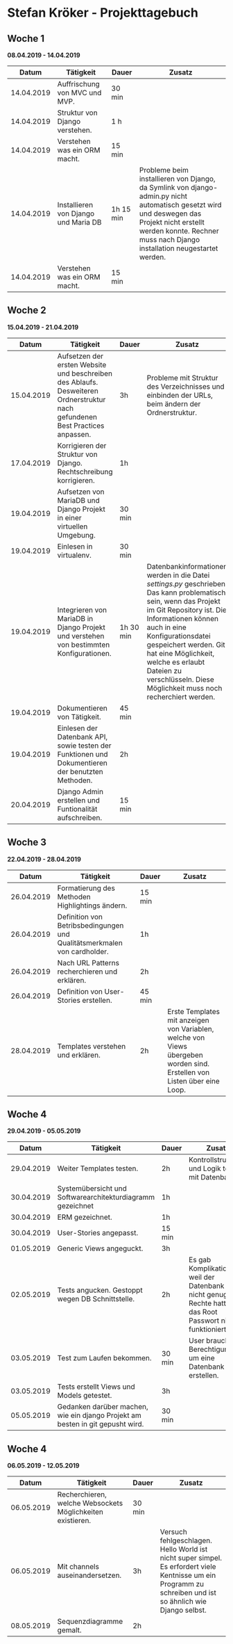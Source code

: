# Stefan Kröker - Projekttagebuch

## Woche 1 
__08.04.2019 - 14.04.2019__

| Datum      | Tätigkeit                                                                                                                      | Dauer      | Zusatz |
| ---------- | -------------------------------------------------------------------------------------------------------------------------------| ---------- | ------ |
| 14.04.2019 | Auffrischung von MVC und MVP.                                                                                                  | 30 min     |        |
| 14.04.2019 | Struktur von Django verstehen.                                                                                                 | 1 h        |        |
| 14.04.2019 | Verstehen was ein ORM macht.                                                                                                   | 15 min     |        |
| 14.04.2019 | Installieren von Django und Maria DB                                                                                           | 1h 15 min  | Probleme beim installieren von Django, da Symlink von django-admin.py nicht automatisch gesetzt wird und deswegen das Projekt nicht erstellt werden konnte. Rechner muss nach Django installation neugestartet werden.    |
| 14.04.2019 | Verstehen was ein ORM macht.                                                                                                   | 15 min     |        |


## Woche 2 
__15.04.2019 - 21.04.2019__

| Datum      | Tätigkeit                                                                                                                       | Dauer      | Zusatz |
| ---------- | ------------------------------------------------------------------------------------------------------------------------------- | ---------- | ------ |
| 15.04.2019 | Aufsetzen der ersten Website und beschreiben des Ablaufs. Desweiteren Ordnerstruktur nach gefundenen Best Practices anpassen.   | 3h         | Probleme mit Struktur des Verzeichnisses und einbinden der URLs, beim ändern der Ordnerstruktur.                                                                         |
| 17.04.2019 | Korrigieren der Struktur von Django. Rechtschreibung korrigieren.                                                               | 1h         |        |
| 19.04.2019 | Aufsetzen von MariaDB und Django Projekt in einer virtuellen Umgebung.                                                          | 30 min     |        |
| 19.04.2019 | Einlesen in virtualenv.                                                                                                         | 30 min     |        |
| 19.04.2019 | Integrieren von MariaDB in Django Projekt und verstehen von bestimmten Konfigurationen.                                         | 1h 30 min  | Datenbankinformationen werden in die Datei _settings.py_ geschrieben. Das kann problematisch sein, wenn das Projekt im Git Repository ist. Die Informationen können auch in eine Konfigurationsdatei gespeichert werden. Git hat eine Möglichkeit, welche es erlaubt Dateien zu verschlüsseln. Diese Möglichkeit muss noch recherchiert werden.       |
| 19.04.2019 | Dokumentieren von Tätigkeit.                                                                                                    | 45 min     |        |
| 19.04.2019 | Einlesen der Datenbank API, sowie testen der Funktionen und Dokumentieren der benutzten Methoden.                               | 2h         |        |
| 20.04.2019 | Django Admin erstellen und Funtionalität aufschreiben.                                                                          | 15 min     |        |

## Woche 3 
__22.04.2019 - 28.04.2019__

| Datum      | Tätigkeit                                                                                                                       | Dauer      | Zusatz |
| ---------- | ------------------------------------------------------------------------------------------------------------------------------- | ---------- | ------ |
| 26.04.2019 | Formatierung des Methoden Highlightings ändern.                                                                                 | 15 min     |        |
| 26.04.2019 | Definition von Betribsbedingungen und Qualitätsmerkmalen von cardholder.                                                        | 1h         |        |
| 26.04.2019 | Nach URL Patterns recherchieren und erklären.                                                                                   | 2h         |        |
| 26.04.2019 | Definition von User-Stories erstellen.                                                                                          | 45 min     |        |
| 28.04.2019 | Templates verstehen und erklären.                                                                                               | 2h         | Erste Templates mit anzeigen von Variablen, welche von Views übergeben worden sind. Erstellen von Listen über eine Loop.       |

## Woche 4 
__29.04.2019 - 05.05.2019__

| Datum      | Tätigkeit                                                                                                                       | Dauer      | Zusatz |
| ---------- | ------------------------------------------------------------------------------------------------------------------------------- | ---------- | ------ |
| 29.04.2019 | Weiter Templates testen.                                                                                                        | 2h         | Kontrollstrukturen und Logik testen mit Datenbank.       |
| 30.04.2019 | Systemübersicht und Softwarearchitekturdiagramm gezeichnet                                                                      | 1h         |        |
| 30.04.2019 | ERM gezeichnet.                                                                                                                 | 1h         |        |
| 30.04.2019 | User-Stories angepasst.                                                                                                         | 15 min     |        |
| 01.05.2019 | Generic Views angeguckt.                                                                                                        | 3h         |        |
| 02.05.2019 | Tests angucken. Gestoppt wegen DB Schnittstelle.                                                                                | 2h         | Es gab Komplikationen, weil der Datenbank User nicht genug Rechte hatte und das Root Passwort nicht funktionierte.       |
| 03.05.2019 | Test zum Laufen bekommen.                                                                                                       | 30 min     | User brauch Berechtigungen um eine Datenbank zu erstellen.       |
| 03.05.2019 | Tests erstellt Views und Models getestet.                                                                                       | 3h         |        |
| 05.05.2019 | Gedanken darüber machen, wie ein django Projekt am besten in git gepusht wird.                                                  | 30 min     |        |


## Woche 4 
__06.05.2019 - 12.05.2019__

| Datum      | Tätigkeit                                                                                                                       | Dauer      | Zusatz |
| ---------- | ------------------------------------------------------------------------------------------------------------------------------- | ---------- | ------ |
| 06.05.2019 | Recherchieren, welche Websockets Möglichkeiten existieren.                                                                      | 30 min     |        |
| 06.05.2019 | Mit channels auseinandersetzen.                                                                                                 | 3h         | Versuch fehlgeschlagen. Hello World ist nicht super simpel. Es erfordert viele Kentnisse um ein Programm zu schreiben und ist so ähnlich wie Django selbst.        |
| 08.05.2019 | Sequenzdiagramme gemalt.                                                                                                        | 2h     |        |